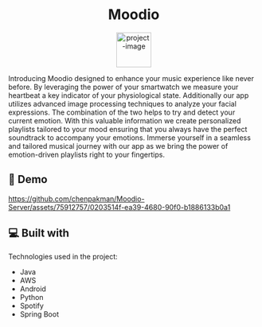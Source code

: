 <h1 align="center" id="title">Moodio</h1>

<p align="center"><img src="https://github.com/chenpakman/Moodio-Server/assets/75912757/d397c435-c604-4745-a786-b0671376cdf5)https://github.com/chenpakman/Moodio-Server/assets/75912757/d397c435-c604-4745-a786-b0671376cdf5" alt="project-image" width=70 length=100 ></p>

<p id="description">Introducing Moodio designed to enhance your music experience like never before. By leveraging the power of your smartwatch we measure your heartbeat a key indicator of your physiological state. 
  Additionally our app utilizes advanced image processing techniques to analyze your facial expressions. 
  The combination of the two helps to try and detect your current emotion. With this valuable information we create personalized playlists tailored to your mood ensuring that you always have the perfect soundtrack to accompany your emotions. 
  Immerse yourself in a seamless and tailored musical journey with our app as we bring the power of emotion-driven playlists right to your fingertips.</p>

<h2>🚀 Demo</h2>

https://github.com/chenpakman/Moodio-Server/assets/75912757/0203514f-ea39-4680-90f0-b1886133b0a1


  
<h2>💻 Built with</h2>

Technologies used in the project:

*   Java
*   AWS
*   Android
*   Python
*   Spotify
*   Spring Boot
